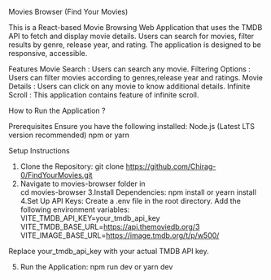 Movies Browser (Find Your Movies)

This is a React-based Movie Browsing Web Application that uses the TMDB API to fetch and display movie details. Users can search for movies, filter results by genre, release year, and rating. The application is designed to be responsive, accessible.

Features
Movie Search : Users can search any movie.
Filtering Options : Users can filter movies according to genres,release year and ratings.
Movie Details : Users can click on any movie to know additional details.
Infinite Scroll : This application contains feature of infinite scroll.

How to Run the Application ?

Prerequisites
  Ensure you have the following installed:
  Node.js (Latest LTS version recommended)
  npm or yarn

Setup Instructions
1. Clone the Repository:
   git clone https://github.com/Chirag-0/FindYourMovies.git
2. Navigate to movies-browser folder in       
   cd movies-browser
3.Install Dependencies:
   npm install
   or
   yearn install
4.Set Up API Keys:
  Create a .env file in the root directory.
  Add the following environment variables:
    VITE_TMDB_API_KEY=your_tmdb_api_key
    VITE_TMDB_BASE_URL=https://api.themoviedb.org/3
    VITE_IMAGE_BASE_URL=https://image.tmdb.org/t/p/w500/
   
  Replace your_tmdb_api_key with your actual TMDB API key. 

5. Run the Application:
   npm run dev
   or
   yarn dev   

